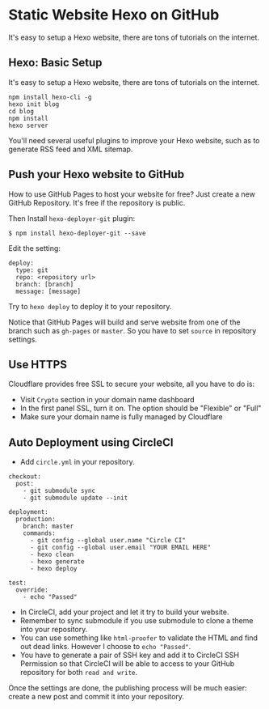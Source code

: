 # Static Website Hexo on GitHub

It's easy to setup a Hexo website, there are tons of tutorials on the internet.

## Hexo: Basic Setup

It's easy to setup a Hexo website, there are tons of tutorials on the internet.

```
npm install hexo-cli -g
hexo init blog
cd blog
npm install
hexo server
```

You'll need several useful plugins to improve your Hexo website, such as to generate RSS feed and XML sitemap.

## Push your Hexo website to GitHub

How to use GitHub Pages to host your website for free? Just create a new GitHub Repository. It's free if the repository is public.

Then Install ``hexo-deployer-git`` plugin:

```
$ npm install hexo-deployer-git --save
```

Edit the setting:

```
deploy:
  type: git
  repo: <repository url>
  branch: [branch]
  message: [message]
```

Try to ``hexo deploy`` to deploy it to your repository.

Notice that GitHub Pages will build and serve website from one of the branch such as ``gh-pages`` or ``master``. So you have to set ``source`` in repository settings.

## Use HTTPS

Cloudflare provides free SSL to secure your website, all you have to do is:

* Visit ``Crypto`` section in your domain name dashboard
* In the first panel SSL, turn it on. The option should be "Flexible" or "Full"
* Make sure your domain name is fully managed by Cloudflare

## Auto Deployment using CircleCI

* Add ``circle.yml`` in your repository.
```
checkout:
  post:
    - git submodule sync
    - git submodule update --init

deployment:
  production:
    branch: master
    commands:
      - git config --global user.name "Circle CI"
      - git config --global user.email "YOUR EMAIL HERE"
      - hexo clean
      - hexo generate
      - hexo deploy

test:
  override:
    - echo "Passed"
```
* In CircleCI, add your project and let it try to build your website.
* Remember to sync submodule if you use submodule to clone a theme into your repository.
* You can use something like ``html-proofer`` to validate the HTML and find out dead links. However I choose to ``echo "Passed"``.
* You have to generate a pair of SSH key and add it to CircleCI SSH Permission so that CircleCI will be able to access to your GitHub repository for both ``read and write``.

Once the settings are done, the publishing process will be much easier: create a new post and commit it into your repository.
